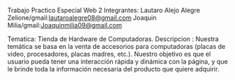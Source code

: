 Trabajo Practico Especial Web 2
Integrantes: Lautaro Alejo Alegre Zelione/gmail:lautaroalegre08@gmail.com 
             Joaquin Milia/gmail:Joaquinmilia09@gmail.com

Tematica: Tienda de Hardware de Computadoras.
Descripcion : Nuestra temática se basa en la venta de accesorios para computadoras (placas de video, procesadores, placas madres, etc.). Nuestro objetivo es que el usuario pueda tener una interacción rápida y dinámica con la página, y que le brinde toda la información necesaria del producto que quiere adquirir.
   